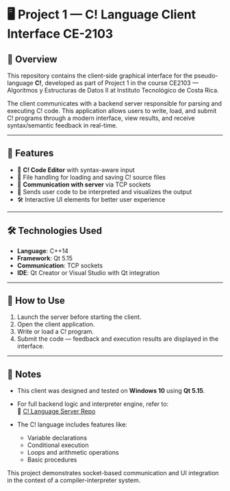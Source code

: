 # 🖥️ Project 1 — C! Language Client Interface CE-2103

## 📘 Overview

This repository contains the client-side graphical interface for the pseudo-language **C!**, developed as part of Project 1 in the course CE2103 — Algoritmos y Estructuras de Datos II at Instituto Tecnológico de Costa Rica.

The client communicates with a backend server responsible for parsing and executing C! code. This application allows users to write, load, and submit C! programs through a modern interface, view results, and receive syntax/semantic feedback in real-time.

---

## 🧩 Features

- 📝 **C! Code Editor** with syntax-aware input
- 📂 File handling for loading and saving C! source files
- 🔄 **Communication with server** via TCP sockets
- 📡 Sends user code to be interpreted and visualizes the output
- 🛠️ Interactive UI elements for better user experience

---

## 🛠️ Technologies Used

- **Language**: C++14
- **Framework**: Qt 5.15
- **Communication**: TCP sockets
- **IDE**: Qt Creator or Visual Studio with Qt integration

---

## 🔧 How to Use

1. Launch the server before starting the client.
2. Open the client application.
3. Write or load a C! program.
4. Submit the code — feedback and execution results are displayed in the interface.

---

## 🧪 Notes

- This client was designed and tested on **Windows 10** using **Qt 5.15**.
- For full backend logic and interpreter engine, refer to:  
  🔗 [C! Language Server Repo](https://github.com/MAU143429/Proyecto1-Server-C-CE-2103)

- The C! language includes features like:
  - Variable declarations
  - Conditional execution
  - Loops and arithmetic operations
  - Basic procedures

This project demonstrates socket-based communication and UI integration in the context of a compiler-interpreter system.
